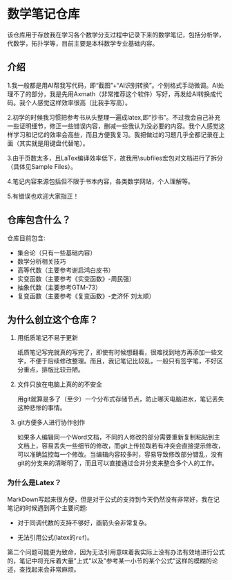 # 数学笔记仓库

该仓库用于存放我在学习各个数学分支过程中记录下来的数学笔记，包括分析学，代数学，拓扑学等，目前主要是本科数学专业基础内容。

## 介绍

1.我一般都是用AI帮我写代码，即“截图”+“AI识别转换”。个别格式手动微调。AI处理不了的部分，我是先用Axmath（非常推荐这个软件）写好，再发给AI转换成代码。我个人感觉这样效率很高（比我手写高）。

2.初学的时候我习惯把参考书从头整理一遍成latex,即“抄书”。不过我会自己补充一些证明细节，修正一些错误内容，删减一些我认为没必要的内容。我个人感觉这样学习和记忆的效率会高些，而且方便我复习。我把做过的习题几乎全都记录在上面（其实就是用键盘代替笔）。

3.由于页数太多，且LaTex编译效率低下，故我用\subfiles宏包对文档进行了拆分（具体见Sample Files）。

4.笔记内容来源包括但不限于书本内容，各类数学网站，个人理解等。

5.有错误也欢迎大家指正！

## 仓库包含什么？

仓库目前包含:

+ 集合论（只有一些基础内容）
+ 数学分析相关技巧
+ 高等代数（主要参考谢启鸿白皮书）
+ 实变函数（主要参考《实变函数》-周民强）
+ 抽象代数（主要参考GTM-73）
+ 复变函数（主要参考《复变函数》-史济怀 刘太顺）

## 为什么创立这个仓库？

1. 用纸质笔记不易于更新

   纸质笔记写完就真的写完了，即使有时候想翻看，很难找到地方再添加一些文字，不便于后续修改整理。而且，我记笔记比较乱，一般只有签字笔，不好区分重点，排版比较丑陋。

2. 文件只放在电脑上真的的不安全

   用git就算是多了（至少）一个分布式存储节点，防止哪天电脑进水，笔记丢失这种悲惨的事情。

3. git方便多人进行协作创作
  
   如果多人编辑同一个Word文档，不同的人修改的部分需要重新复制粘贴到主文档上，容易丢失一些细节的修改，而git上传拉取若有冲突会直接提示修改，可以准确监控每一个修改。当编辑内容较多时，容易导致修改部分错乱，没有git的分支来的清晰明了，而且可以直接通过合并分支来整合多个人的工作。


### 为什么是Latex？

MarkDown写起来很方便，但是对于公式的支持到今天仍然没有非常好，我在记笔记的时候遇到两个主要问题:

+ 对于同调代数的支持不够好，画箭头会非常复杂。

+ 无法引用公式(latex的`ref`)。

第二个问题可能更为致命，因为无法引用意味着我实际上没有办法有效地进行公式的，笔记中将充斥着大量"上式"以及"参考某一小节的某个公式"这样的模糊的论述，查找起来会非常麻烦。
